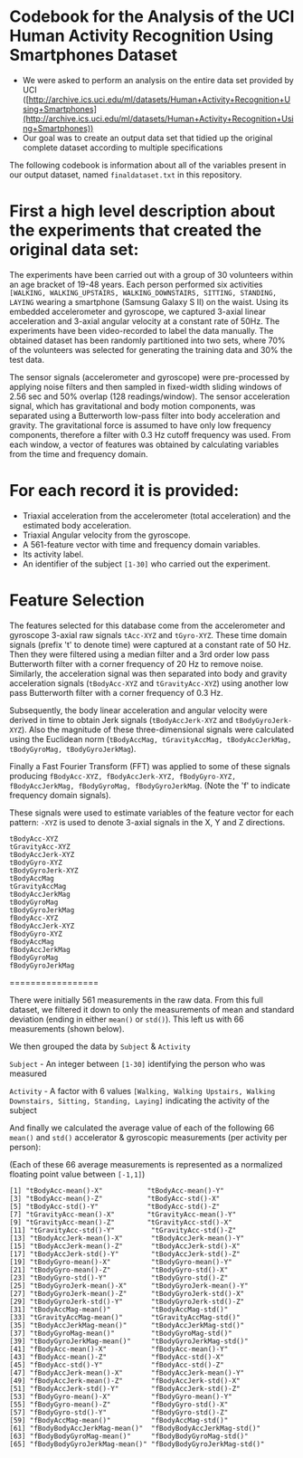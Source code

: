# Codebook for the Analysis of the UCI Human Activity Recognition Using Smartphones Dataset

* We were asked to perform an analysis on the entire data set provided by UCI ([http://archive.ics.uci.edu/ml/datasets/Human+Activity+Recognition+Using+Smartphones](http://archive.ics.uci.edu/ml/datasets/Human+Activity+Recognition+Using+Smartphones))
* Our goal was to create an output data set that tidied up the original complete dataset according to multiple specifications

The following codebook is information about all of the variables present in our output dataset, named `finaldataset.txt` in this repository.

First a high level description about the experiments that created the original data set:
======================================
The experiments have been carried out with a group of 30 volunteers within an age bracket of 19-48 years. Each person performed six activities `[WALKING, WALKING_UPSTAIRS, WALKING_DOWNSTAIRS, SITTING, STANDING, LAYING` wearing a smartphone (Samsung Galaxy S II) on the waist. Using its embedded accelerometer and gyroscope, we captured 3-axial linear acceleration and 3-axial angular velocity at a constant rate of 50Hz. The experiments have been video-recorded to label the data manually. The obtained dataset has been randomly partitioned into two sets, where 70% of the volunteers was selected for generating the training data and 30% the test data.

The sensor signals (accelerometer and gyroscope) were pre-processed by applying noise filters and then sampled in fixed-width sliding windows of 2.56 sec and 50% overlap (128 readings/window). The sensor acceleration signal, which has gravitational and body motion components, was separated using a Butterworth low-pass filter into body acceleration and gravity. The gravitational force is assumed to have only low frequency components, therefore a filter with 0.3 Hz cutoff frequency was used. From each window, a vector of features was obtained by calculating variables from the time and frequency domain. 

For each record it is provided:
======================================

* Triaxial acceleration from the accelerometer (total acceleration) and the estimated body acceleration.
* Triaxial Angular velocity from the gyroscope. 
* A 561-feature vector with time and frequency domain variables. 
* Its activity label. 
* An identifier of the subject `[1-30]` who carried out the experiment.

Feature Selection 
=================

The features selected for this database come from the accelerometer and gyroscope 3-axial raw signals `tAcc-XYZ` and `tGyro-XYZ`. These time domain signals (prefix 't' to denote time) were captured at a constant rate of 50 Hz. Then they were filtered using a median filter and a 3rd order low pass Butterworth filter with a corner frequency of 20 Hz to remove noise. Similarly, the acceleration signal was then separated into body and gravity acceleration signals (`tBodyAcc-XYZ` and `tGravityAcc-XYZ`) using another low pass Butterworth filter with a corner frequency of 0.3 Hz. 

Subsequently, the body linear acceleration and angular velocity were derived in time to obtain Jerk signals (`tBodyAccJerk-XYZ` and `tBodyGyroJerk-XYZ`). Also the magnitude of these three-dimensional signals were calculated using the Euclidean norm (`tBodyAccMag, tGravityAccMag, tBodyAccJerkMag, tBodyGyroMag, tBodyGyroJerkMag`). 

Finally a Fast Fourier Transform (FFT) was applied to some of these signals producing `fBodyAcc-XYZ, fBodyAccJerk-XYZ, fBodyGyro-XYZ, fBodyAccJerkMag, fBodyGyroMag, fBodyGyroJerkMag`. (Note the 'f' to indicate frequency domain signals). 

These signals were used to estimate variables of the feature vector for each pattern:
`-XYZ` is used to denote 3-axial signals in the X, Y and Z directions.

```
tBodyAcc-XYZ
tGravityAcc-XYZ
tBodyAccJerk-XYZ
tBodyGyro-XYZ
tBodyGyroJerk-XYZ
tBodyAccMag
tGravityAccMag
tBodyAccJerkMag
tBodyGyroMag
tBodyGyroJerkMag
fBodyAcc-XYZ
fBodyAccJerk-XYZ
fBodyGyro-XYZ
fBodyAccMag
fBodyAccJerkMag
fBodyGyroMag
fBodyGyroJerkMag
```
=================

There were initially 561 measurements in the raw data. From this full dataset, we filtered it down to only the measurements of mean and standard deviation (ending in either `mean()` or `std()`). This left us with 66 measurements (shown below).

We then grouped the data by `Subject` & `Activity`

`Subject` - An integer between `[1-30]` identifying the person who was measured

`Activity` - A factor with 6 values `[Walking, Walking Upstairs, Walking Downstairs, Sitting, Standing, Laying]` indicating the activity of the subject

And finally we calculated the average value of each of the following 66 `mean()` and `std()` accelerator & gyroscopic measurements (per activity per person):

(Each of these 66 average measurements is represented as a normalized floating point value between `[-1,1]`)

```
[1] "tBodyAcc-mean()-X"           "tBodyAcc-mean()-Y"          
[3] "tBodyAcc-mean()-Z"           "tBodyAcc-std()-X"           
[5] "tBodyAcc-std()-Y"            "tBodyAcc-std()-Z"           
[7] "tGravityAcc-mean()-X"        "tGravityAcc-mean()-Y"       
[9] "tGravityAcc-mean()-Z"        "tGravityAcc-std()-X"        
[11] "tGravityAcc-std()-Y"         "tGravityAcc-std()-Z"        
[13] "tBodyAccJerk-mean()-X"       "tBodyAccJerk-mean()-Y"      
[15] "tBodyAccJerk-mean()-Z"       "tBodyAccJerk-std()-X"       
[17] "tBodyAccJerk-std()-Y"        "tBodyAccJerk-std()-Z"       
[19] "tBodyGyro-mean()-X"          "tBodyGyro-mean()-Y"         
[21] "tBodyGyro-mean()-Z"          "tBodyGyro-std()-X"          
[23] "tBodyGyro-std()-Y"           "tBodyGyro-std()-Z"          
[25] "tBodyGyroJerk-mean()-X"      "tBodyGyroJerk-mean()-Y"     
[27] "tBodyGyroJerk-mean()-Z"      "tBodyGyroJerk-std()-X"      
[29] "tBodyGyroJerk-std()-Y"       "tBodyGyroJerk-std()-Z"      
[31] "tBodyAccMag-mean()"          "tBodyAccMag-std()"          
[33] "tGravityAccMag-mean()"       "tGravityAccMag-std()"       
[35] "tBodyAccJerkMag-mean()"      "tBodyAccJerkMag-std()"      
[37] "tBodyGyroMag-mean()"         "tBodyGyroMag-std()"         
[39] "tBodyGyroJerkMag-mean()"     "tBodyGyroJerkMag-std()"     
[41] "fBodyAcc-mean()-X"           "fBodyAcc-mean()-Y"          
[43] "fBodyAcc-mean()-Z"           "fBodyAcc-std()-X"           
[45] "fBodyAcc-std()-Y"            "fBodyAcc-std()-Z"           
[47] "fBodyAccJerk-mean()-X"       "fBodyAccJerk-mean()-Y"      
[49] "fBodyAccJerk-mean()-Z"       "fBodyAccJerk-std()-X"       
[51] "fBodyAccJerk-std()-Y"        "fBodyAccJerk-std()-Z"       
[53] "fBodyGyro-mean()-X"          "fBodyGyro-mean()-Y"         
[55] "fBodyGyro-mean()-Z"          "fBodyGyro-std()-X"          
[57] "fBodyGyro-std()-Y"           "fBodyGyro-std()-Z"          
[59] "fBodyAccMag-mean()"          "fBodyAccMag-std()"          
[61] "fBodyBodyAccJerkMag-mean()"  "fBodyBodyAccJerkMag-std()"  
[63] "fBodyBodyGyroMag-mean()"     "fBodyBodyGyroMag-std()"     
[65] "fBodyBodyGyroJerkMag-mean()" "fBodyBodyGyroJerkMag-std()" 
```


